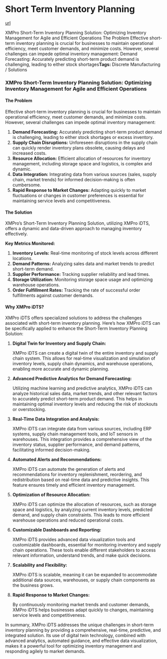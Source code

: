 # Short Term Inventory Planning

[url](https://xmpro.com/solutions-library/manufacturing,use-cases/short-term-inventory-planning/)

XMPro Short-Term Inventory Planning Solution: Optimizing Inventory Management for Agile and Efficient Operations The Problem Effective short-term inventory planning is crucial for businesses to maintain operational efficiency, meet customer demands, and minimize costs. However, several challenges can impede optimal inventory management: Demand Forecasting: Accurately predicting short-term product demand is challenging, leading to either stock shortages**Tags:** Discrete Manufacturing / Solutions

### XMPro Short-Term Inventory Planning Solution: Optimizing Inventory Management for Agile and Efficient Operations

#### The Problem

Effective short-term inventory planning is crucial for businesses to maintain operational efficiency, meet customer demands, and minimize costs. However, several challenges can impede optimal inventory management:

1. **Demand Forecasting:** Accurately predicting short-term product demand is challenging, leading to either stock shortages or excess inventory.
2. **Supply Chain Disruptions:** Unforeseen disruptions in the supply chain can quickly render inventory plans obsolete, causing delays and increased costs.
3. **Resource Allocation:** Efficient allocation of resources for inventory management, including storage space and logistics, is complex and dynamic.
4. **Data Integration:** Integrating data from various sources (sales, supply chain, market trends) for informed decision-making is often cumbersome.
5. **Rapid Response to Market Changes:** Adapting quickly to market fluctuations or changes in customer preferences is essential for maintaining service levels and competitiveness.

#### The Solution

XMPro’s Short-Term Inventory Planning Solution, utilizing XMPro iDTS, offers a dynamic and data-driven approach to managing inventory effectively.

**Key Metrics Monitored:**

1. **Inventory Levels:** Real-time monitoring of stock levels across different locations.
2. **Demand Patterns:** Analyzing sales data and market trends to predict short-term demand.
3. **Supplier Performance:** Tracking supplier reliability and lead times.
4. **Storage Utilization:** Monitoring storage space usage and optimizing warehouse operations.
5. **Order Fulfillment Rates:** Tracking the rate of successful order fulfillments against customer demands.

#### Why XMPro iDTS?

XMPro iDTS offers specialized solutions to address the challenges associated with short-term inventory planning. Here’s how XMPro iDTS can be specifically applied to enhance the Short-Term Inventory Planning Solution:

1.  **Digital Twin for Inventory and Supply Chain:**

    XMPro iDTS can create a digital twin of the entire inventory and supply chain system. This allows for real-time visualization and simulation of inventory levels, supply chain dynamics, and warehouse operations, enabling more accurate and dynamic planning.
2.  **Advanced Predictive Analytics for Demand Forecasting:**

    Utilizing machine learning and predictive analytics, XMPro iDTS can analyze historical sales data, market trends, and other relevant factors to accurately predict short-term product demand. This helps in maintaining optimal inventory levels and reducing the risk of stockouts or overstocking.
3.  **Real-Time Data Integration and Analysis:**

    XMPro iDTS can integrate data from various sources, including ERP systems, supply chain management tools, and IoT sensors in warehouses. This integration provides a comprehensive view of the inventory status, supplier performance, and demand patterns, facilitating informed decision-making.
4.  **Automated Alerts and Recommendations:**

    XMPro iDTS can automate the generation of alerts and recommendations for inventory replenishment, reordering, and redistribution based on real-time data and predictive insights. This feature ensures timely and efficient inventory management.
5.  **Optimization of Resource Allocation:**

    XMPro iDTS can optimize the allocation of resources, such as storage space and logistics, by analyzing current inventory levels, predicted demand, and supply chain constraints. This leads to more efficient warehouse operations and reduced operational costs.
6.  **Customizable Dashboards and Reporting:**

    XMPro iDTS provides advanced data visualization tools and customizable dashboards, essential for monitoring inventory and supply chain operations. These tools enable different stakeholders to access relevant information, understand trends, and make quick decisions.
7.  **Scalability and Flexibility:**

    XMPro iDTS is scalable, meaning it can be expanded to accommodate additional data sources, warehouses, or supply chain components as the business grows.
8.  **Rapid Response to Market Changes:**

    By continuously monitoring market trends and customer demands, XMPro iDTS helps businesses adapt quickly to changes, maintaining service levels and competitiveness.

In summary, XMPro iDTS addresses the unique challenges in short-term inventory planning by providing a comprehensive, real-time, predictive, and integrated solution. Its use of digital twin technology, combined with advanced analytics, automated guidance, and effective data visualization, makes it a powerful tool for optimizing inventory management and responding agilely to market demands.
